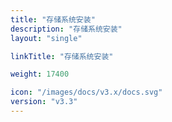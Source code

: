 ```yaml
---
title: "存储系统安装"
description: "存储系统安装"
layout: "single"

linkTitle: "存储系统安装"

weight: 17400

icon: "/images/docs/v3.x/docs.svg"
version: "v3.3"
---
```

